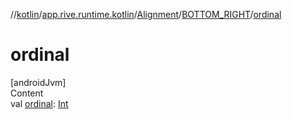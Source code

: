 //[kotlin](../../../../index.md)/[app.rive.runtime.kotlin](../../index.md)/[Alignment](../index.md)/[BOTTOM_RIGHT](index.md)/[ordinal](ordinal.md)



# ordinal  
[androidJvm]  
Content  
val [ordinal](ordinal.md): [Int](https://kotlinlang.org/api/latest/jvm/stdlib/kotlin/-int/index.html)  



